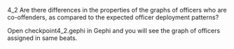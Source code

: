 4_2 Are there differences in the properties of the graphs of officers who are co-offenders, as compared to the expected officer deployment patterns?

Open checkpoint4_2.gephi in Gephi and you will see the graph of officers assigned in same beats.
